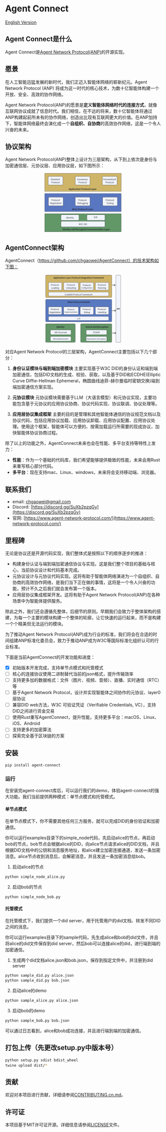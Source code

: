 # Agent Connect

[English Version](README.md)

## Agent Connect是什么

Agent Connect是[Agent Network Protocol(ANP)](https://github.com/chgaowei/AgentNetworkProtocol)的开源实现。

## 愿景

在人工智能迅猛发展的新时代，我们正迈入智能体网络的崭新纪元。Agent Network Protocol (ANP) 将成为这一时代的核心技术，为数十亿智能体构建一个开放、安全、高效的协作网络。

Agent Network Protocol(ANP)的愿景是**定义智能体网络时代的连接方式**，就像互联网协议成就了信息时代。我们相信，在不远的将来，数十亿智能体将通过ANP构建起前所未有的协作网络，创造出比现有互联网更大的价值。在ANP加持下，智能体网络最终会演化成一个**自组织、自协商**的高效协作网络，这是一个令人兴奋的未来。

## 协议架构

Agent Network Protocol(ANP)整体上设计为三层架构，从下到上依次是身份与加密通信层、元协议层、应用协议层，如下图所示：

<p align="center">
  <img src="/images/protocol-layer-design.png" width="50%" alt="协议分层图"/>
</p>

## AgentConnect架构

AgentConnect（https://github.com/chgaowei/AgentConnect）的技术架构如下图：

<p align="center">
  <img src="/images/agent-connect-architecture.png" width="50%" alt="项目架构图"/>
</p>

对应Agent Network Protocol的三层架构，AgentConnect主要包括以下几个部分：

1. **身份认证模块与端到端加密模块**
   主要实现基于W3C DID的身份认证和端到端加密通信，包括DID文档的生成、校验、获取，以及基于DID和ECDHE(Elliptic Curve Diffie-Hellman Ephemeral，椭圆曲线迪菲-赫尔曼临时密钥交换)端到端加密通信方案实现。

2. **元协议模块**
   元协议模块需要基于LLM（大语言模型）和元协议实现，主要功能包含基于元协议的应用协议协商、协议代码实现、协议联调、协议处理等。

3. **应用层协议集成框架**
   主要的目的是管理和其他智能体通信的协议规范文档以及协议代码，包括应用协议加载、应用协议卸载、应用协议配置、应用协议处理。使用这个框架，智能体可以方便的、按需加载运行所需要的现成协议，加快智能体协议协商过程。

除了以上的功能之外，AgentConnect未来也会在性能、多平台支持等特性上发力：

- **性能**：作为一个基础的代码库，我们希望能够提供极致的性能，未来会用Rust来重写核心部分代码。
- **多平台**：现在支持mac、Linux、windows，未来将会支持移动端、浏览器。

## 联系我们

- email: chgaowei@gmail.com
- Discord: [https://discord.gg/SuXb2pzqGy](https://discord.gg/SuXb2pzqGy)  
- 官网: [https://www.agent-network-protocol.com/](https://www.agent-network-protocol.com/)  

## 里程碑

无论是协议还是开源代码实现，我们整体式是按照以下的顺序逐步的推进：

- 构建身份认证与端到端加密通信协议与实现。这是我们整个项目的基础与核心，当前协议设计和代码基本完成。
- 元协议设计与元协议代码实现。这将有助于智能体网络演进为一个自组织、自协商的高效协作网络，是我们当下正在做的事情，这将是一个令人兴奋的功能，预计不久之后我们就会发布第一个版本。
- 应用层协议集成框架开发。这将有助于Agent Network Protocol(ANP)在各种场景中为智能体提供服务。

除此之外，我们还会遵循先整体，后细节的原则。早期我们会致力于整体架构的搭建，为每一个主要的模块构建一个整体的轮廓，让它快速的运行起来，而不是构建一个个精美但无法运行的模块。

为了推动Agent Network Protocol(ANP)成为行业的标准，我们将会在合适的时间组建ANP标准化委员会，致力于推动ANP成为W3C等国际标准化组织认可的行业标准。

下面是当前AgentConnect的开发功能和进度：

- [x] 初始版本开发完成，支持单节点模式和托管模式
- [ ] 核心的连接协议使用二进制替代当前的json格式，提升传输效率
- [ ] 支持更多加的数据格式：文件（图片、视频、音频）、直播、实时通信（RTC）等
- [ ] 基于Agent Network Protocol，设计并实现智能体之间协作的元协议、layer0层协议
- [ ] 兼容DID web方法，W3C 可验证凭证（Verifiable Credentials, VC），支持DID之间进行资金交易
- [ ] 使用Rust重写AgentConnect，提升性能，支持更多平台：macOS、Linux、iOS、Android
- [ ] 支持更多的加密算法
- [ ] 探索完全基于区块链的方案

## 安装

```bash
pip install agent-connect
```

### 运行

在安装完agent-connect库后，可以运行我们的demo，体验agent-connect的强大功能。我们当前提供两种模式：单节点模式和托管模式。

#### 单节点模式

在单节点模式下，你不需要其他任何三方服务，就可以完成DID的身份验证和加密通信。

你可以运行examples目录下的simple_node代码，先启动alice的节点，再启动bob的节点，bob节点会根据alice的DID，向alice节点请求alice的DID文档，并且根据DID文档中的公钥和消息服务地址，和alice建立加密连接通道，发送一条加密消息。alice节点收到消息后，会解密消息，并且发送一条加密消息给bob。

1. 启动alice的节点
```bash
python simple_node_alice.py
```

2. 启动bob的节点
```bash
python simple_node_bob.py
``` 

#### 托管模式

在托管模式下，我们提供一个did server，用于托管用户的did文档、转发不同DID之间的消息。

你可以运行examples目录下的sample代码，先生成alice和bob的did文件，并且将alice的did文件保存到did server，然后bob可以连接alice的did，进行端到端的加密通信。

1. 生成两个did文档alice.json和bob.json，保存到指定文件中，并注册到did server
```bash
python sample_did.py alice.json
python sample_did.py bob.json
```

2. 启动alice的demo
```bash
python sample_alice.py alice.json
```

3. 启动bob的demo
```bash
python sample_bob.py bob.json
```

可以通过日志看到，alice和bob成功连接，并且进行端到端的加密通信。


## 打包上传（先更改setup.py中版本号）

```bash
python setup.py sdist bdist_wheel 
twine upload dist/*        
```

## 贡献

欢迎对本项目进行贡献，详细请参阅[CONTRIBUTING.cn.md](CONTRIBUTING.cn.md)。

## 许可证
    
本项目基于MIT许可证开源。详细信息请参阅[LICENSE](LICENSE)文件。


